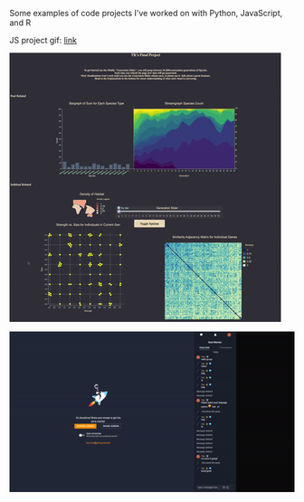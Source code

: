 Some examples of code projects I've worked on with Python, JavaScript, and R

JS project gif: [link](https://media.giphy.com/media/v1.Y2lkPTc5MGI3NjExY2xiMm05cGx0ZHl5eDVtZWxyNjYweTFjMzJ0NjNzdzB4YzM2eGRmbCZlcD12MV9pbnRlcm5hbF9naWZfYnlfaWQmY3Q9Zw/otPAywWnF2o8399QSD/giphy.gif)

![](https://github.com/tikkuni/TK-code-examples/blob/main/imagesrc/vizproject.gif)

![](https://github.com/tikkuni/TK-code-examples/blob/main/imagesrc/delete_message.gif)

